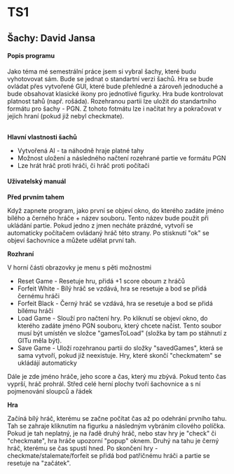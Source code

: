 # TS1
<h2>Šachy: David Jansa</h2>

<h4>Popis programu</h4>
Jako téma mé semestrální práce jsem si vybral šachy, které budu vyhotovovat sám. Bude se jednat o standartní verzi šachů. Hra se bude ovládat přes vytvořené GUI, které bude přehledné a zároveň jednoduché a bude obsahovat klasické ikony pro jednotlivé figurky. Hra bude kontrolovat platnost tahů (např. rošáda). Rozehranou partii lze uložit do standartního formátu pro šachy - PGN. Z tohoto fotmátu lze i načítat hry a pokračovat v jejich hraní (pokud již nebyl checkmate).

<br>**Hlavní vlastnosti šachů**
- Vytvořená AI - ta náhodně hraje platné tahy
- Možnost uložení a následného načtení rozehrané partie ve formátu PGN
- Lze hrát hráč proti hráči, či hráč proti počítači

<h4>Uživatelský manuál</h4>

**Před prvním tahem**

Když zapnete program, jako první se objeví okno, do kterého zadáte jméno bílého a černého hráče + název souboru. Tento název bude použit při ukládání partie. Pokud jedno z jmen necháte prázdné, vytvoří se automaticky počítačem ovládaný hráč této strany. Po stisknutí "ok" se objeví šachovnice a můžete udělat první tah.

**Rozhraní**

V horní části obrazovky je menu s pěti možnostmi
<ul>
<li>Reset Game - Resetuje hru, přidá +1 score oboum z hráčů</li>
<li>Forfeit White - Bílý hráč se vzdává, hra se resetuje a bod se přidá černému hráči</li>
<li>Forfeit Black - Černý hráč se vzdává, hra se resetuje a bod se přidá bílému hráči</li>
<li>Load Game - Slouží pro načtení hry. Po kliknutí se objeví okno, do kterého zadáte jméno PGN souboru, který chcete načíst. Tento soubor musí být umístěn ve složce "gamesToLoad" (složka by tam po stáhnutí z GITu měla být).</li>
<li>Save Game - Uloží rozehranou partii do složky "savedGames", která se sama vytvoří, pokud již neexistuje. Hry, které skončí "checkmatem" se ukládájí automaticky </li>
</ul>

  
Dále je zde jméno hráče, jeho score a čas, který mu zbývá. Pokud tento čas vyprší, hráč prohrál. Střed celé herní plochy tvoří šachovnice a s ní pojmenování sloupců a řádek

**Hra**

Začíná bílý hráč, kterému se začne počítat čas až po odehrání prvního tahu. Tah se zahraje kliknutím na figurku a následným vybráním cílového políčka. Pokud je tah neplatný, je na řadě druhý hráč, nebo stav hry je "check" či "checkmate", hra hráče upozorní "popup" oknem. Druhý na tahu je černý hráč, kterému se čas spustí hned. Po skončení hry - checkmate/stalemate/forfeit se přidá bod patřičnému hráči a partie se resetuje na "začátek".
